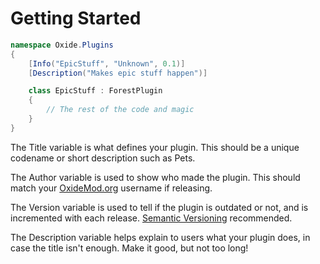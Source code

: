 # Getting Started

``` csharp
namespace Oxide.Plugins
{
    [Info("EpicStuff", "Unknown", 0.1)]
    [Description("Makes epic stuff happen")]

    class EpicStuff : ForestPlugin
    {
        // The rest of the code and magic
    }
}
```

The Title variable is what defines your plugin. This should be a unique codename or short description such as Pets.

The Author variable is used to show who made the plugin. This should match your [OxideMod.org](http://oxidemod.org/) username if releasing.

The Version variable is used to tell if the plugin is outdated or not, and is incremented with each release. [Semantic Versioning](http://semver.org/) recommended.

The Description variable helps explain to users what your plugin does, in case the title isn't enough. Make it good, but not too long!
